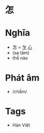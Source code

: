 # 怎

# Nghĩa
* 怎 = [乍](乍.md) [心](心.md)
* (sạ tâm)
* thế nào

# Phát âm
* /chẩm/

# Tags
* Hán Việt

